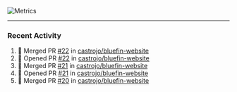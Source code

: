 ![Metrics](https://metrics.lecoq.io/KyleGospo?template=classic&base=header%2C%20activity%2C%20community%2C%20repositories%2C%20metadata&base.indepth=false&base.hireable=false&base.skip=false&config.timezone=America%2FLos_Angeles)

---
### Recent Activity
<!--START_SECTION:activity-->
1. 🎉 Merged PR [#22](https://github.com/castrojo/bluefin-website/pull/22) in [castrojo/bluefin-website](https://github.com/castrojo/bluefin-website)
2. 💪 Opened PR [#22](https://github.com/castrojo/bluefin-website/pull/22) in [castrojo/bluefin-website](https://github.com/castrojo/bluefin-website)
3. 🎉 Merged PR [#21](https://github.com/castrojo/bluefin-website/pull/21) in [castrojo/bluefin-website](https://github.com/castrojo/bluefin-website)
4. 💪 Opened PR [#21](https://github.com/castrojo/bluefin-website/pull/21) in [castrojo/bluefin-website](https://github.com/castrojo/bluefin-website)
5. 🎉 Merged PR [#20](https://github.com/castrojo/bluefin-website/pull/20) in [castrojo/bluefin-website](https://github.com/castrojo/bluefin-website)
<!--END_SECTION:activity-->
